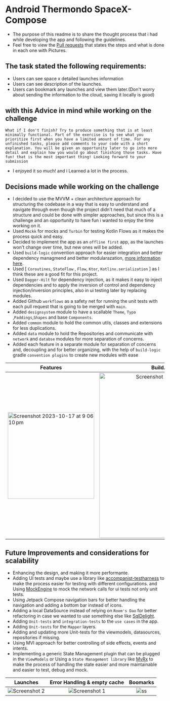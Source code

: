 # Android Thermondo SpaceX-Compose

- The purpose of this readme is to share the thought process that i had while developing the app and following the guidelines.
- Feel free to view the [Pull requests](https://github.com/EsmaeelNabil/SpaceX-Compose/pulls?q=is%3Apr+is%3Aclosed) that states the steps and what is done in each one with Pictures.

## The task stated the following requirements:

- Users can see space x detailed launches information
- Users can see description of the launches.
- Users can bookmark any launches and view them later.(Don't worry about sending the information to the cloud, saving it locally is good)

## with this Advice in mind while working on the challenge
`What if I don't finish?
Try to produce something that is at least minimally functional. Part of the exercise is to see what you prioritize first when you have a limited amount of time. For any unfinished tasks, please add comments to your code with a short explanation. You will be given an opportunity later to go into more detail and explain how you would go about finishing those tasks.
Have fun! that is the most important thing! Looking forward to your submission`

- I enjoyed it so much! and i Learned a lot in the process.

  
## Decisions made while working on the challenge

- I decided to use the MVVM + clean architecture approach for structuring the codebase in a way that is easy to understand and navigate through even though the project didn't need that much of a structure and could be done with simpler approaches, but since this is a challenge and an opportunity to have fun i wanted to enjoy the time working on it.
- Used `Mockk` for mocks and `Turbin` for testing Kotlin Flows as it makes the process quick and easy.
- Decided to implement the app as an `offline first` app, as the launches won't change over time, but new ones will be added.
- Used `build-logic` convention approach for easier integration and better dependency managmend and better modularazation, [more information here](https://github.com/android/nowinandroid/blob/main/build-logic/README.md).
- Used [ `Coroutines`, `StateFlow` , `Flow`, `Ktor`, `Kotlinx.serialization` ] as I think these are a good fit for this project.
- Used `Dagger-Hilt` for dependency injection, as it makes it easy to inject dependencies and to apply the inversion of control and dependency injection/inversion principles, also in ui testing later by replacing modules.
- Added Github `workflows` as a safety net for running the unit tests with each pull request that is going to be merged with `main`.
- Added `designsystem` module to have a scallable `Theme`, `Typo` ,`Paddings`,`Shapes` and base `Components`.
- Added `common` module to hold the common utils, classes and extensions for less duplications.
- Added `data` module to hold the Repositories and communicate with `network` and `databse` modules for more separation of concerns.
- Added each feature in a separate module for separation of concerns and, decoupling and for better organizing, with the help of `build-logic` gradle `convention plugins` to create new modules with ease


| Features   |      Build.gradle.kts(feature)      |
|----------|:-------------:|
| <img width="273" alt="Screenshot 2023-10-17 at 9 06 10 pm" src="https://github.com/EsmaeelNabil/SpaceX-Compose/assets/28542963/b6e72457-2d7e-4121-87d7-2c4aa820ad29"> | <img width="520" alt="Screenshot 2023-10-17 at 9 07 48 pm" src="https://github.com/EsmaeelNabil/SpaceX-Compose/assets/28542963/f13891fc-ebde-48f1-83de-45c407a87a95">|


## Future Improvements and considerations for scalability 
- Enhancing the design, and making it more performante.
- Adding UI tests and maybe use a library like [accompanist-testharness](https://google.github.io/accompanist/testharness) to make the process easier for testing with different configurations. and Using [MockEngine](https://ktor.io/docs/http-client-testing.html) to mock the network calls for ui tests not only unit tests.
- Using Jetpack Compose navigation bars for better handling the navigation and adding a bottom bar instead of icons.
- Adding a local DataSource instead of relying on `Room's Dao` for better refactoring in case we wanted to use something else like [SqlDelight](https://github.com/cashapp/sqldelight).
- Adding `Unit-tests` and `integration-tests` to the `use cases` in the app.
- Adding `Unit-tests` for the `Mapper` layers.
- Adding and updating more Unit-tests for the viewmodels, datasources, repositories if missing.
- Using MVI approach for better controlling of side effects, events and intents.
- Implementing a generic State Management plugin that can be plugged in the `ViewModels` or Using a `State Management library` like [MvRx](https://github.com/airbnb/mavericks) to make the process of handling the state easier and more maintainable and easier to test, debug and mock.

  
| Launches   |      Error Handling & empty cache      | Boomarks | 
|----------|:-------------:|:----------:|
|![Screenshot 2](https://github.com/EsmaeelNabil/SpaceX-Compose/assets/28542963/aa4372df-6cd8-4dd2-8fb1-bcf247ce8434)|  ![Screenshot 1](https://github.com/EsmaeelNabil/SpaceX-Compose/assets/28542963/24f8c9b4-622e-421f-807f-92ccca1c9946) | ![ss](https://user-images.githubusercontent.com/28542963/275959964-bd14b20e-4e47-495c-8ba7-17ef25214ff1.png) |
